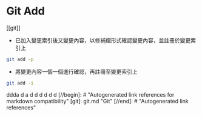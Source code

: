 # Git Add
[[git]]

- 已加入變更索引後又變更內容，以修補檔形式確認變更內容，並註冊於變更索引上
````bash
git add -p
````
- 將變更內容一個一個進行確認，再註冊至變更索引上
````bash
git add -i
````
ddda d a d d d d d 
d
[//begin]: # "Autogenerated link references for markdown compatibility"
[git]: git.md "Git"
[//end]: # "Autogenerated link references"